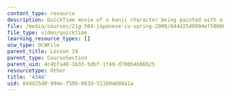 ```yaml
---
content_type: resource
description: QuickTime movie of a kanji character being painted with a brush.
file: /media/courses/21g-504-japanese-iv-spring-2009/844d25d0994ef500063d51160a608a1a_4344.mov
file_type: video/quicktime
learning_resource_types: []
ocw_type: OCWFile
parent_title: Lesson 19
parent_type: CourseSection
parent_uid: 4c4bfa40-1b33-5dbf-1f49-d700b4b86b25
resourcetype: Other
title: '4344'
uid: 844d25d0-994e-f500-063d-51160a608a1a
---
```

